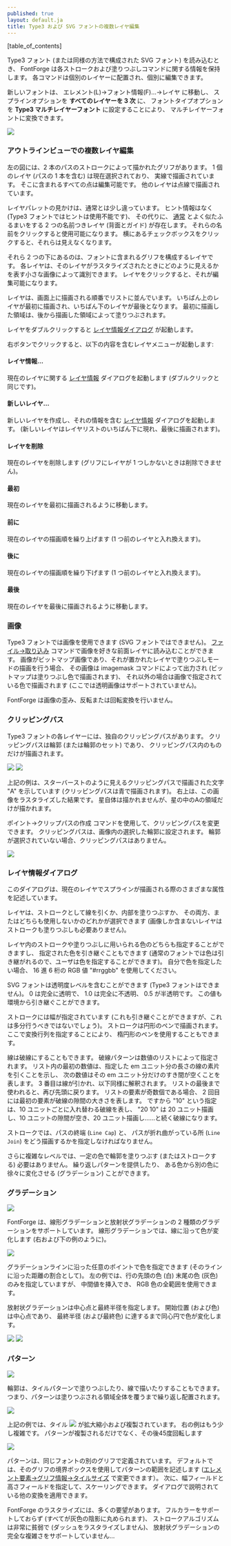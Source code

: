 ```yaml
---
published: true
layout: default.ja
title: Type3 および SVG フォントの複数レイヤ編集
---
```

<!--
published: true
layout: default
title: Multi Layered Editing of Type3 and SVG fonts
-->


[table_of_contents]

<!--
When loading a type3 font (or an svg font organized in a similar fashion)
FontForge will retain information on each stroke and fill command. Each
command is placed in a separate layer and may be edited in isolation.
-->
Type3 フォント (または同様の方法で構成された SVG フォント) を読み込むとき、
FontForge は各ストロークおよび塗りつぶしコマンドに関する情報を保持します。
各コマンドは個別のレイヤーに配置され、個別に編集できます。

<!--
A new font may be converted to a multi-layered font by navigating to
Element->Font Info->Layers, then setting the splines option to **All layers
cubic** and the font type option to **Type3 Multi Layered Font**.
-->
新しいフォントは、
<span class="command">エレメント(L)->フォント情報(F)...->レイヤ</span>
に移動し、
スプラインオプションを **すべてのレイヤーを 3 次** に、
フォントタイプオプションを **Type3 マルチレイヤーフォント** に設定することにより、
マルチレイヤーフォントに変換できます。

![](/assets/img/windows-charview-multilayer.png)


<!--
### Multi Layered editing in the outline view
-->
### アウトラインビューでの複数レイヤ編集

<!--
In the image at left we have a glyph drawn by stroking two paths. One
layer (containing one of the paths) is currently selected and is drawn
in full. All its points are editable. The other layer is shown as a
dashed line.
-->
左の図には、2 本のパスのストロークによって描かれたグリフがあります。
1 個のレイヤ (パスの 1 本を含む) は現在選択されており、
実線で描画されています。
そこに含まれるすべての点は編集可能です。
他のレイヤは点線で描画されています。

<!--
The Layer palette looks a little different here. There is no hinting
information (hints are irrelevant in type3 fonts), instead there are two
named layers (background and grid) which behave pretty much as they
[normally](../charview/) do. They may be made active by clicking on
their names. They may be made invisible by turning off the check box
associated with them.
-->
レイヤパレットの見かけは、通常とは少し違っています。
ヒント情報はなく (Type3 フォントではヒントは使用不能です)、
その代りに、
[通常](../charview/)
とよく似たふるまいをする
2 つの名前つきレイヤ (背面とガイド) が存在します。
それらの名前をクリックすると使用可能になります。
横にあるチェックボックスをクリックすると、それらは見えなくなります。

<!--
Under these two are the layers that make up the glyph in the font. Each
layer is identified by a small picture of what that layer looks like
when rasterized. Clicking on the layer makes it editable.
-->
それら 2 つの下にあるのは、フォントに含まれるグリフを構成するレイヤです。
各レイヤは、そのレイヤがラスタライズされたときにどのように見えるかを表す小さな画像によって識別できます。
レイヤをクリックすると、それが編集可能になります。

<!--
The layers are ordered in the list as they will be drawn on the screen.
The topmost layer is drawn first, the bottommost is drawn last. Regions
drawn earlier will be overwritten by Regions drawn later.
-->
レイヤは、画面上に描画される順番でリストに並んでいます。
いちばん上のレイヤが最初に描画され、いちばん下のレイヤが最後となります。
最初に描画した領域は、後から描画した領域によって塗りつぶされます。

<!--
Double clicking on a layer brings up the [Layer Info dialog](#Layer).
-->
レイヤをダブルクリックすると
[レイヤ情報ダイアログ](#レイヤ情報ダイアログ)
が起動します。

<!--
Clicking with the right button brings up the layer menu which contains:
-->
右ボタンでクリックすると、以下の内容を含むレイヤメニューが起動します:

<!--
#### Layer Info...
-->
#### レイヤ情報...

<!--
Brings up the [Layer Info](#Layer) dialog on the current
layer (same as double clicking)
-->
現在のレイヤに関する
[<span class="command">レイヤ情報</span>](#レイヤ情報ダイアログ)
ダイアログを起動します (ダブルクリックと同じです)。


<!--
#### New Layer...
-->
#### 新しいレイヤ...

<!--
Creates a new layer and brings up the [Layer
Info](#Layer) dialog to describe it. (the new layer will
appear at the bottom of the layer list and will be drawn last)
-->
新しいレイヤを作成し、それの情報を含む
[<span class="command">レイヤ情報</span>](#レイヤ情報ダイアログ)
ダイアログを起動します。
(新しいレイヤはレイヤリストのいちばん下に現れ、最後に描画されます)。


<!--
#### Del Layer
-->
#### レイヤを削除

<!--
Deletes the current layer (you may not delete the last layer in a glyph)
-->
現在のレイヤを削除します
(グリフにレイヤが 1 つしかないときは削除できません)。


<!--
#### First
-->
#### 最初

<!--
Make the current layer the first one to be drawn.
-->
現在のレイヤを最初に描画されるように移動します。


<!--
#### Earlier
-->
#### 前に

<!--
Make the current layer be drawn earlier. (swaps it with the layer above
it)
-->
現在のレイヤの描画順を繰り上げます
(1 つ前のレイヤと入れ換えます)。


<!--
#### Later
-->
#### 後に

<!--
Makes the current layer be drawn later. (swaps it with the layer below
it)
-->
現在のレイヤの描画順を繰り下げます
(1 つ前のレイヤと入れ換えます)。


<!--
#### Last
-->
#### 最後

<!--
Makes the current layer be drawn last.
-->
現在のレイヤを最後に描画されるように移動します。


<!--
### Images
-->
### 画像

<!--
Images are allowed in Type3 fonts. You can use the
[File-\>Import](../filemenu/#Import) command to load an image into any
of the foreground layers. If the image is a bitmap image and the layer
will be filled, then it will be output with an imagemask command in
PostScript (the bitmap will be drawn with the fill color), otherwise
(and always in SVG) the image will be drawn with the colors specified in
the image (Transparent images are not supported here).
-->
Type3 フォントでは画像を使用できます (SVG フォントではできません)。
[<span class="command">ファイル->取り込み</span>](../filemenu/#Import)
コマンドで画像を好きな前面レイヤに読み込むことができます。
画像がビットマップ画像であり、それが置かれたレイヤで塗りつぶしモードの描画を行う場合、
その画像は imagemask コマンドによって出力され
(ビットマップは塗りつぶし色で描画されます)、
それ以外の場合は画像で指定されている色で描画されます
(ここでは透明画像はサポートされていません)。

<!--
FontForge will not skew, flip or rotate images.
-->
FontForge は画像の歪み、反転または回転変換を行いません。


<!--
### Clipping Path
-->
### クリッピングパス

<!--
Each layer in a Type 3 font may have its own clipping path. A clipping
path is a contour (or set of contours) and only things inside the
clipping path will be drawn.
-->
Type3 フォントの各レイヤーには、独自のクリッピングパスがあります。
クリッピングパスは輪郭 (または輪郭のセット) であり、
クリッピングパス内のものだけが描画されます。

![](/assets/img/windows-ClippedA.png) ![](/assets/img/windows-ClippedARaster.png)

<!--
The above example shows the letter "A" drawn with a clipping path that
looks like a star burst (the clipping path is drawn in blue). To the
right above is the result of rasterizing this image. The star is not
drawn itself, but only the region of the A within the star will be
drawn.
-->
上記の例は、スターバーストのように見えるクリッピングパスで描画された文字
"A" を示しています
(クリッピングパスは青で描画されます)。
右上は、この画像をラスタライズした結果です。
星自体は描かれませんが、星の中のAの領域だけが描かれます。

<!--
You can change the clipping path with the `Points->Make Clip Path`
command. The clipping path will be set to any selected contour(s) in the
image. If no contour is selected then there will be no clipping path.
-->
<span class="command">ポイント-\>クリップパスの作成</span>
コマンドを使用して、クリッピングパスを変更できます。
クリッピングパスは、画像内の選択した輪郭に設定されます。
輪郭が選択されていない場合、クリッピングパスはありません。

![](/assets/img/windows-layerdlg.png)


<!--
### The Layer Info dialog
-->
### レイヤ情報ダイアログ

<!--
This dialog describes various attributes of the way the splines (or
images) in the current layer are drawn.
-->
このダイアログは、現在のレイヤでスプラインが描画される際のさまざまな属性を記述しています。

<!--
A layer may be either stroked or filled. Or both. Or neither (layers
containing only images need not be filled or stroked).
-->
レイヤは、ストロークとして線を引くか、内部を塗りつぶすか、
その両方、またはどちらも使用しないかのどれかが選択できます
(画像しか含まないレイヤはストロークも塗りつぶしも必要ありません)。

<!--
You may either specify a color to be used for stroking or filling the
splines in the layer, or you may specify that the color should be
inherited (in conventional fonts the color will be inherited so that the
font user can specify the font's color). If you do want to specify a
color, you can press the color wheel button to get a color picker
dialog, or enter a 6 hex-digit rgb value "\#rrggbb".
-->
レイヤ内のストロークや塗りつぶしに用いられる色のどちらも指定することができますし、
指定された色を引き継ぐこともできます
(通常のフォントでは色は引き継がれるので、ユーザは色を指定することができます)。
自分で色を指定したい場合、
16 進 6 桁の RGB 値 "\#rrggbb" を使用してください。

<!--
SVG fonts may include an opacity level (postscript type3 fonts may not).
0 is fully transparent, 1.0 is fully opaque, .5 is translucent. Again
this value may be inherited from the environment.
-->
SVG フォントは透明度レベルを含むことができます
(Type3 フォントはできません)。
0 は完全に透明で、
1.0 は完全に不透明、
0.5 が半透明です。
この値も環境から引き継ぐことができます。

<!--
A stroke has a width (which again may be inherited, but probably should
not be). Strokes are drawn using a circular pen. An elliptical pen may
be specified by giving a transformation matrix here.
-->
ストロークには幅が指定されています
(これも引き継ぐことができますが、これは多分行うべきではないでしょう)。
ストロークは円形のペンで描画されます。
ここで変換行列を指定することにより、
楕円形のペンを使用することもできます。

<!--
A line may be dashed. Dash patterns are specified as a list of numbers,
the first number in the list will draw a line segment at most that many
em-units, the next number will skip that many em-units, the third will
be drawn, and so on. After then entire list has been used, it will start
again at the begining. If the list has an odd number of elements, then
this time through the first entry indicates that many units should be
skipped. So "10" would mean a line which alternates being drawn every 10
units, while "20 10" would draw 20 units, skip 10, draw 20 and so on.
-->
線は破線にすることもできます。
破線パターンは数値のリストによって指定されます。
リスト内の最初の数値は、指定した em ユニット分の長さの線の素片を引くことを示し、
次の数値はその em ユニット分だけのすき間が空くことを表します。
3 番目は線が引かれ、以下同様に解釈されます。
リストの最後まで使われると、再び先頭に戻ります。
リストの要素が奇数個である場合、
2 回目には最初の要素が破線の隙間の大きさを表します。
ですから "10" という指定は、10 ユニットごとに入れ替わる破線を表し、
"20 10" は 20 ユニット描画し、10 ユニットの隙間が空き、20 ユニット描画し……と続く破線になります。

<!--
A stroke needs to know how to treat the ends of paths (`Line Cap`), and
how to join non-tangent path-segments (`Line Join`).
-->
ストロークでは、パスの終端 (`Line Cap`) と、
パスが折れ曲がっている所 (`Line Join`)
をどう描画するかを指定しなければなりません。

<!--
In an additional level of complexity a contour need not be filled (or
stroked) with a constant color, you can provide a repeating pattern, or
a gradual change from one color to another (a gradient).
-->
さらに複雑なレベルでは、一定の色で輪郭を塗りつぶす (またはストロークする) 必要はありません。
繰り返しパターンを提供したり、
ある色から別の色に徐々に変化させる (グラデーション) ことができます。


<!--
### Gradients
-->
### グラデーション

![](/assets/img/windows-GradientDlg.png)

<!--
FontForge supports two kinds of gradients, linear gradients and radial
gradients. In a linear gradient the color changes along a line (as in
the example at right, and below)
-->
FontForge は、線形グラデーションと放射状グラデーションの
2 種類のグラデーションをサポートしています。 
線形グラデーションでは、線に沿って色が変化します
(右および下の例のように)。

![](/assets/img/windows-LinearGradient.png)

<!--
You can specify the color at any point along the gradient line (as a
percentage of the distance along that line). The example at left only
specifies a color (white) at the start of the line, and a color (grey)
at the end, but intermediate values could be inserted, and a full range
of RGB colors may be used.
-->
グラデーションラインに沿った任意のポイントで色を指定できます
(そのラインに沿った距離の割合として)。
左の例では、行の先頭の色 (白) 末尾の色 (灰色) のみを指定していますが、
中間値を挿入でき、
RGB 色の全範囲を使用できます。

<!--
A Radial gradient specifies a center point and a final radius, the start
position (and color) is the center point and colors change in concentric
circles until the final radius (and final color) is attained.
-->
放射状グラデーションは中心点と最終半径を指定します。
開始位置 (および色) は中心点であり、
最終半径 (および最終色) に達するまで同心円で色が変化します。

![](/assets/img/windows-RadialGradient.png) ![](/assets/img/windows-RadialGradientDlg.png)


<!--
### Patterns
-->
### パターン

![](/assets/img/windows-TilePatternDlg.png)

<!--
A contour may also be filled or stroked with a tiled pattern. That is
a pattern is repeatedly layed down until it covers the entire area
to be filled.
-->
輪郭は、タイルパターンで塗りつぶしたり、線で描いたりすることもできます。
つまり、パターンは塗りつぶされる領域全体を覆うまで繰り返し配置されます。

![](/assets/img/windows-TiledPattern.png)

<!--
In the example above the tile ![](/assets/img/windows-Tile.png) has been scaled and
replicated. The example at right is a bit more complex. Not only is the
pattern replicated, but after that it is rotated through 45 degrees
-->
上記の例では、タイル
![](/assets/img/windows-Tile.png)
が拡大縮小および複製されています。
右の例はもう少し複雑です。
パターンが複製されるだけでなく、その後45度回転します

![](/assets/img/windows-TiledPattern45.png)

<!--
The pattern is defined in another glyph in the same font. By default the
bounding box of that glyph will be used to describe the pattern's extent
(You may change change that with [Element-\>Glyph Info-\>Tile
Size](../charinfo/#Tile+Size)). You may then scale it by specifying the
Width and Height fields. You may apply other transformations as
described in the dialog.
-->
パターンは、同じフォントの別のグリフで定義されています。
デフォルトでは、そのグリフの境界ボックスを使用してパターンの範囲を記述します
([<span class="command">エレメント要素->グリフ情報->タイルサイズ</span>](../charinfo/#Tile+Size) で変更できます）。
次に、幅フィールドと高さフィールドを指定して、スケーリングできます。
ダイアログで説明されている他の変換を適用できます。

<!--
FontForge's rasterization leaves much to be desired. It does not support
full color (rounding everything to a shade of grey), and its stroking
algorithm is quite poor (it does not rasterize dashes), it does not
support the full complexity of radial gradients...
-->
FontForge のラスタライズには、多くの要望があります。
フルカラーをサポートしておらず (すべてが灰色の陰影に丸められます)、
ストロークアルゴリズムは非常に貧弱で (ダッシュをラスタライズしません)、
放射状グラデーションの完全な複雑さをサポートしていません…

